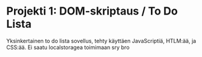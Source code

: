 # Projekti 1: DOM-skriptaus / To Do Lista
Yksinkertainen to do lista sovellus, tehty käyttäen JavaScriptiä, HTLM:ää, ja CSS:ää.
Ei saatu localstoragea toimimaan sry bro
